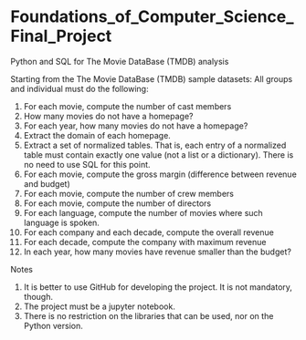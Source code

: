 # Foundations_of_Computer_Science_Final_Project
Python and SQL for The Movie DataBase (TMDB) analysis

Starting from the The Movie DataBase (TMDB) sample datasets: 
All groups and individual must do the following:
1.  For each movie, compute the number of cast members
2.  How many movies do not have a homepage?
3.  For each year, how many movies do not have a homepage?
4.  Extract the domain of each homepage.
5.  Extract a set of normalized tables. That is, each entry of a normalized table must contain exactly one value (not a list or a             dictionary). There is no need to use SQL for this point.
6.  For each movie, compute the gross margin (difference between revenue and budget)
7.  For each movie, compute the number of crew members
8.  For each movie, compute the number of directors
9.  For each language, compute the number of movies where such language is spoken.
10. For each company and each decade, compute the overall revenue
11. For each decade, compute the company with maximum revenue
12. In each year, how many movies have revenue smaller than the budget?

Notes
1.  It is better to use GitHub for developing the project. It is not mandatory, though.
2.  The project must be a jupyter notebook.
3.  There is no restriction on the libraries that can be used, nor on the Python version.
